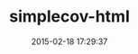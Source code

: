 ---
layout: post
title:  "simplecov-html"
repo:   "colszowka/simplecov-html"
date:   2015-02-18 17:29:37
gemurl: https://github.com/colszowka/simplecov-html
---